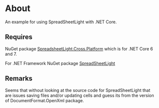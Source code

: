 ﻿# About

An example for using SpreadSheetLight with .NET Core.

## Requires

NuGet package [SpreadsheetLight.Cross.Platform](https://www.nuget.org/packages/SpreadsheetLight.Cross.Platform/3.5.1?_src=template) which is for .NET Core 6 and 7.

For .NET Framework NuGet package [SpreadSheetLight](https://www.nuget.org/packages/SpreadsheetLight)

## Remarks

Seems that without looking at the source code for SpreadSheetLight that are issues saving files and/or updating cells and guess its from the version of DocumentFormat.OpenXml package.

